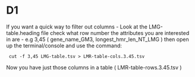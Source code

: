 D1
==

If you want a quick way to filter out columns - 
Look at the LMG-table.heading file check what row number the attributes you are 
interested in are - e.g 3,45 ( gene_name_GM3, longest_hmr_len_NT_LMG ) then open 
up the terminal/console and use the command:

```
 cut -f 3,45 LMG-table.tsv > LMR-table-cols.3.45.tsv
```

Now you have just those columns in a table ( LMR-table-rows.3.45.tsv )
